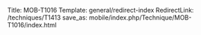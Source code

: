 Title: MOB-T1016
Template: general/redirect-index
RedirectLink: /techniques/T1413
save_as: mobile/index.php/Technique/MOB-T1016/index.html